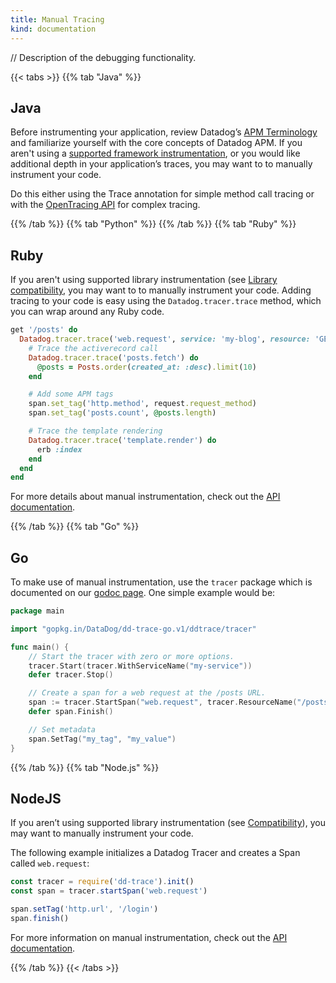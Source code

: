 ```yaml
---
title: Manual Tracing
kind: documentation
---
```


// Description of the debugging functionality.

{{< tabs >}}
{{% tab "Java" %}}
## Java

Before instrumenting your application, review Datadog’s [APM Terminology][apm terminology] and familiarize yourself with the core concepts of Datadog APM. If you aren't using a [supported framework instrumentation][java framework], or you would like additional depth in your application’s traces, you may want to to manually instrument your code.

Do this either using the Trace annotation for simple method call tracing or with the [OpenTracing API][opentracing] for complex tracing.

[opentracing]: /tracing/setup_advanced/open_tracing
[java framework]: /tracing/setup_basic/java/#integrations
[apm terminology]: /tracing/visualization/services_list/

{{% /tab %}}
{{% tab "Python" %}}
{{% /tab %}}
{{% tab "Ruby" %}}
## Ruby

If you aren't using supported library instrumentation (see [Library compatibility][ruby lib comptability], you may want to to manually instrument your code. Adding tracing to your code is easy using the `Datadog.tracer.trace` method, which you can wrap around any Ruby code.

```ruby
get '/posts' do
  Datadog.tracer.trace('web.request', service: 'my-blog', resource: 'GET /posts') do |span|
    # Trace the activerecord call
    Datadog.tracer.trace('posts.fetch') do
      @posts = Posts.order(created_at: :desc).limit(10)
    end

    # Add some APM tags
    span.set_tag('http.method', request.request_method)
    span.set_tag('posts.count', @posts.length)

    # Trace the template rendering
    Datadog.tracer.trace('template.render') do
      erb :index
    end
  end
end
```

For more details about manual instrumentation, check out the [API documentation][ruby api doc].

[ruby api doc]: https://github.com/DataDog/dd-trace-rb/blob/master/docs/GettingStarted.md#manual-instrumentation
[ruby lib comptability]: /tracing/setup_basic/ruby/#library-compatibility

{{% /tab %}}
{{% tab "Go" %}}
## Go

To make use of manual instrumentation, use the `tracer` package which is documented on our [godoc page][tracer godoc]. One simple example would be:

```go
package main

import "gopkg.in/DataDog/dd-trace-go.v1/ddtrace/tracer"

func main() {
    // Start the tracer with zero or more options.
    tracer.Start(tracer.WithServiceName("my-service"))
    defer tracer.Stop()

    // Create a span for a web request at the /posts URL.
    span := tracer.StartSpan("web.request", tracer.ResourceName("/posts"))
    defer span.Finish()

    // Set metadata
    span.SetTag("my_tag", "my_value")
}
```

[tracer godoc]: https://godoc.org/gopkg.in/DataDog/dd-trace-go.v1/ddtrace/tracer

{{% /tab %}}
{{% tab "Node.js" %}}
## NodeJS

If you aren’t using supported library instrumentation (see [Compatibility][nodejs compatibility]), you may want to manually instrument your code.

The following example initializes a Datadog Tracer and creates a Span called `web.request`:

```javascript
const tracer = require('dd-trace').init()
const span = tracer.startSpan('web.request')

span.setTag('http.url', '/login')
span.finish()
```

For more information on manual instrumentation, check out the [API documentation][nodejs api doc].

[nodejs api doc]: https://datadog.github.io/dd-trace-js/#manual-instrumentation
[nodejs compatibility]: /tracing/setup_basic/nodejs/#compatibility

{{% /tab %}}
{{< /tabs >}}
